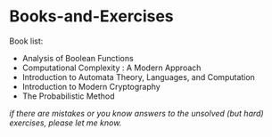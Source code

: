# Books-and-Exercises

Book list:

- Analysis of Boolean Functions
- Computational Complexity : A Modern Approach
- Introduction to Automata Theory, Languages, and Computation
- Introduction to Modern Cryptography
- The Probabilistic Method

*if there are mistakes or you know answers to the unsolved (but hard) exercises, please let me know.*
